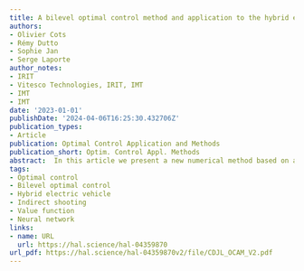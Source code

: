 ```yaml
---
title: A bilevel optimal control method and application to the hybrid electric vehicle
authors:
- Olivier Cots
- Rémy Dutto
- Sophie Jan
- Serge Laporte
author_notes:
- IRIT
- Vitesco Technologies, IRIT, IMT
- IMT
- IMT
date: '2023-01-01'
publishDate: '2024-04-06T16:25:30.432706Z'
publication_types:
- Article
publication: Optimal Control Application and Methods
publication_short: Optim. Control Appl. Methods
abstract:  In this article we present a new numerical method based on a bilevel decomposition of optimal control problems. A strong connection between the proposed method and the classical indirect multiple shooting method is shown in the regular case, thanks to a link between the Bellman’s value function and the costate from the Pontryagin maximum principle. The value functions are needed in our bilevel decomposition but they are generally difficult to compute. We approximate them by neural networks that have a high potential of generalization and that provide an efficient computation of the gradient of the cost function. We apply the proposed method to an industrial problem, consisting of the determination of torque split and gear shift of a hybrid electric vehicle, the objective being the minimization of the fuel consumption on a given representative cycle. Numerical methods and results are discussed, as well as the possible improvements of the proposed approach.
tags:
- Optimal control
- Bilevel optimal control
- Hybrid electric vehicle
- Indirect shooting
- Value function
- Neural network
links:
- name: URL
  url: https://hal.science/hal-04359870
url_pdf: https://hal.science/hal-04359870v2/file/CDJL_OCAM_V2.pdf
---
```

